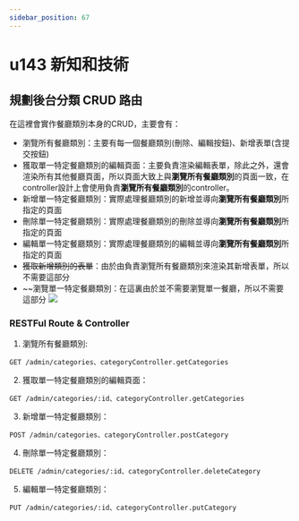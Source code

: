 ```yaml
---
sidebar_position: 67
---
```


# u143 新知和技術



## 規劃後台分類 CRUD 路由
在這裡會實作餐廳類別本身的CRUD，主要會有：
  - 瀏覽所有餐廳類別：主要有每一個餐廳類別(刪除、編輯按鈕)、新增表單(含提交按鈕)
  - 獲取單一特定餐廳類別的編輯頁面：主要負責渲染編輯表單，除此之外，還會渲染所有其他餐廳頁面，所以頁面大致上與**瀏覽所有餐廳類別**的頁面一致，在controller設計上會使用負責**瀏覽所有餐廳類別**的controller。
  - 新增單一特定餐廳類別：實際處理餐廳類別的新增並導向**瀏覽所有餐廳類別**所指定的頁面
  - 刪除單一特定餐廳類別：實際處理餐廳類別的刪除並導向**瀏覽所有餐廳類別**所指定的頁面
  - 編輯單一特定餐廳類別：實際處理餐廳類別的編輯並導向**瀏覽所有餐廳類別**所指定的頁面
  - ~~獲取新增類別的表單~~：由於由負責瀏覽所有餐廳類別來渲染其新增表單，所以不需要這部分
  - ~~瀏覽單一特定餐廳類別：在這裏由於並不需要瀏覽單一餐廳，所以不需要這部分
![](https://res.cloudinary.com/dqfxgtyoi/image/upload/v1643807466/blog/deployment/restaurantCategoryFlow_eeiejc.png)

### RESTFul Route & Controller
1. 瀏覽所有餐廳類別: 
```
GET /admin/categories、categoryController.getCategories
```
2. 獲取單一特定餐廳類別的編輯頁面： 
```
GET /admin/categories/:id、categoryController.getCategories
```
3. 新增單一特定餐廳類別： 
```
POST /admin/categories、categoryController.postCategory
```
4. 刪除單一特定餐廳類別： 
```
DELETE /admin/categories/:id、categoryController.deleteCategory
```
5. 編輯單一特定餐廳類別： 
```
PUT /admin/categories/:id、categoryController.putCategory
```